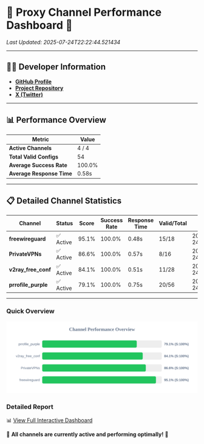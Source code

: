 # 🌟 Proxy Channel Performance Dashboard 🌟

_Last Updated: 2025-07-24T22:22:44.521434_

---

## 👩‍💻 Developer Information

- **[GitHub Profile](https://github.com/4n0nymou3)**  
- **[Project Repository](https://github.com/4n0nymou3/multi-proxy-config-fetcher)**  
- **[X (Twitter)](https://x.com/4n0nymou3)**  

---

## 📊 Performance Overview

| Metric                | Value       |
|-----------------------|-------------|
| **Active Channels**   | 4 / 4       |
| **Total Valid Configs** | 54          |
| **Average Success Rate** | 100.0%      |
| **Average Response Time** | 0.58s       |

---

## 📋 Detailed Channel Statistics

| Channel          | Status     | Score  | Success Rate | Response Time | Valid/Total | Last Success               |
|------------------|------------|--------|--------------|---------------|-------------|----------------------------|
| **freewireguard**  | ✅ Active  | 95.1%  | 100.0% | 0.48s         | 15/18       | 2025-07-24T22:22:44.520199 |
| **PrivateVPNs**  | ✅ Active  | 86.6%  | 100.0% | 0.57s         | 8/16       | 2025-07-24T22:22:44.017464 |
| **v2ray_free_conf**  | ✅ Active  | 84.1%  | 100.0% | 0.51s         | 11/28       | 2025-07-24T22:22:43.405539 |
| **prrofile_purple**  | ✅ Active  | 79.1%  | 100.0% | 0.75s         | 20/56       | 2025-07-24T22:22:42.836565 |

---

### Quick Overview
<div align="center">
  <a href="https://raw.githubusercontent.com/nullluser/NullRepo/refs/heads/main/assets/channel_stats_chart.svg">
    <img src="https://raw.githubusercontent.com/nullluser/NullRepo/refs/heads/main/assets/channel_stats_chart.svg" alt="Source Performance Statistics" width="800">
  </a>
</div>

### Detailed Report
📊 [View Full Interactive Dashboard](https://htmlpreview.github.io/?https://github.com/nullluser/NullRepo/blob/main/assets/performance_report.html)

🎉 **All channels are currently active and performing optimally!** 🎉
